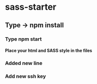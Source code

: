 # sass-starter

## Type -> npm install
### Type npm start

#### Place your html and SASS style in the files

### Added new line

### Add new ssh key

